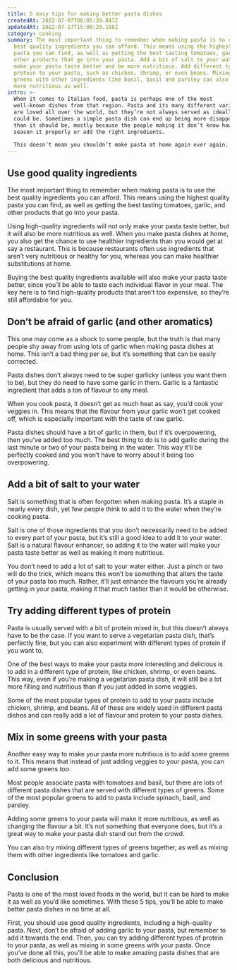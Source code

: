 ```yaml
---
title: 5 easy tips for making better pasta dishes
createdAt: 2022-07-07T06:05:39.847Z
updatedAt: 2022-07-17T15:00:29.188Z
category: cooking
summary: The most important thing to remember when making pasta is to use the
  best quality ingredients you can afford. This means using the highest quality
  pasta you can find, as well as getting the best tasting tomatoes, garlic, and
  other products that go into your pasta. Add a bit of salt to your water will
  make your pasta taste better and be more nutritious. Add different types of
  protein to your pasta, such as chicken, shrimp, or even beans. Mixing in some
  greens with other ingredients like basil, basil and parsley can also make it
  more nutritious as well.
intro: >-
  When it comes to Italian food, pasta is perhaps one of the most
  well-known dishes from that region. Pasta and its many different variations
  are loved all over the world, but they’re not always served as ideally as they
  could be. Sometimes a simple pasta dish can end up being more disappointing
  than it should be, mostly because the people making it don’t know how to
  season it properly or add the right ingredients. 

  This doesn’t mean you shouldn’t make pasta at home again ever again. In fact, with the right tips and tricks, you can make amazing pasta dishes in your own kitchen once again! The key here is to experiment and explore different alternatives for creating that perfect pasta dish you’ve been craving for so long. Here are some simple tips that will help you achieve exactly that:
---
```


## Use good quality ingredients

The most important thing to remember when making pasta is to use the best quality ingredients you can afford. This means using the highest quality pasta you can find, as well as getting the best tasting tomatoes, garlic, and other products that go into your pasta.

Using high-quality ingredients will not only make your pasta taste better, but it will also be more nutritious as well. When you make pasta dishes at home, you also get the chance to use healthier ingredients than you would get at say a restaurant. This is because restaurants often use ingredients that aren’t very nutritious or healthy for you, whereas you can make healthier substitutions at home.

Buying the best quality ingredients available will also make your pasta taste better, since you’ll be able to taste each individual flavor in your meal. The key here is to find high-quality products that aren’t too expensive, so they’re still affordable for you.

## Don’t be afraid of garlic (and other aromatics)

This one may come as a shock to some people, but the truth is that many people shy away from using lots of garlic when making pasta dishes at home. This isn’t a bad thing per se, but it’s something that can be easily corrected.

Pasta dishes don’t always need to be super garlicky (unless you want them to be), but they do need to have some garlic in them. Garlic is a fantastic ingredient that adds a ton of flavour to any meal.

When you cook pasta, it doesn’t get as much heat as say, you’d cook your veggies in. This means that the flavour from your garlic won’t get cooked off, which is especially important with the taste of raw garlic.

Pasta dishes should have a bit of garlic in them, but if it’s overpowering, then you’ve added too much. The best thing to do is to add garlic during the last minute or two of your pasta being in the water. This way it’ll be perfectly cooked and you won’t have to worry about it being too overpowering.

## Add a bit of salt to your water

Salt is something that is often forgotten when making pasta. It’s a staple in nearly every dish, yet few people think to add it to the water when they’re cooking pasta.

Salt is one of those ingredients that you don’t necessarily need to be added to every part of your pasta, but it’s still a good idea to add it to your water. Salt is a natural flavour enhancer, so adding it to the water will make your pasta taste better as well as making it more nutritious.

You don’t need to add a lot of salt to your water either. Just a pinch or two will do the trick, which means this won’t be something that alters the taste of your pasta too much. Rather, it’ll just enhance the flavours you’re already getting in your pasta, making it that much tastier than it would be otherwise.

## Try adding different types of protein

Pasta is usually served with a bit of protein mixed in, but this doesn’t always have to be the case. If you want to serve a vegetarian pasta dish, that’s perfectly fine, but you can also experiment with different types of protein if you want to.

One of the best ways to make your pasta more interesting and delicious is to add in a different type of protein, like chicken, shrimp, or even beans. This way, even if you’re making a vegetarian pasta dish, it will still be a lot more filling and nutritious than if you just added in some veggies.

Some of the most popular types of protein to add to your pasta include chicken, shrimp, and beans. All of these are widely used in different pasta dishes and can really add a lot of flavour and protein to your pasta dishes.

## Mix in some greens with your pasta

Another easy way to make your pasta more nutritious is to add some greens to it. This means that instead of just adding veggies to your pasta, you can add some greens too.

Most people associate pasta with tomatoes and basil, but there are lots of different pasta dishes that are served with different types of greens. Some of the most popular greens to add to pasta include spinach, basil, and parsley.

Adding some greens to your pasta will make it more nutritious, as well as changing the flavour a bit. It’s not something that everyone does, but it’s a great way to make your pasta dish stand out from the crowd.

You can also try mixing different types of greens together, as well as mixing them with other ingredients like tomatoes and garlic.

## Conclusion

Pasta is one of the most loved foods in the world, but it can be hard to make it as well as you’d like sometimes. With these 5 tips, you’ll be able to make better pasta dishes in no time at all.

First, you should use good quality ingredients, including a high-quality pasta. Next, don’t be afraid of adding garlic to your pasta, but remember to add it towards the end. Then, you can try adding different types of protein to your pasta, as well as mixing in some greens with your pasta. Once you’ve done all this, you’ll be able to make amazing pasta dishes that are both delicious and nutritious.
